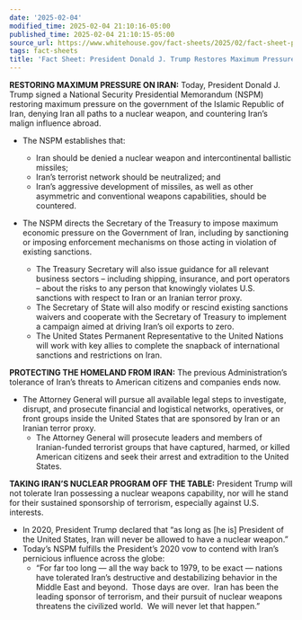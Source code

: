 ```yaml
---
date: '2025-02-04'
modified_time: 2025-02-04 21:10:16-05:00
published_time: 2025-02-04 21:10:15-05:00
source_url: https://www.whitehouse.gov/fact-sheets/2025/02/fact-sheet-president-donald-j-trump-restores-maximum-pressure-on-iran/
tags: fact-sheets
title: 'Fact Sheet: President Donald J. Trump Restores Maximum Pressure on Iran'
---
```

 
**RESTORING MAXIMUM PRESSURE ON IRAN:** Today, President Donald J. Trump
signed a National Security Presidential Memorandum (NSPM) restoring
maximum pressure on the government of the Islamic Republic of Iran,
denying Iran all paths to a nuclear weapon, and countering Iran’s malign
influence abroad.

-   The NSPM establishes that:
    -   Iran should be denied a nuclear weapon and intercontinental
        ballistic missiles;

    <!-- -->

    -   Iran’s terrorist network should be neutralized; and

    <!-- -->

    -   Iran’s aggressive development of missiles, as well as other
        asymmetric and conventional weapons capabilities, should be
        countered.
-   The NSPM directs the Secretary of the Treasury to impose maximum
    economic pressure on the Government of Iran, including by
    sanctioning or imposing enforcement mechanisms on those acting in
    violation of existing sanctions.
    -   The Treasury Secretary will also issue guidance for all relevant
        business sectors – including shipping, insurance, and port
        operators – about the risks to any person that knowingly
        violates U.S. sanctions with respect to Iran or an Iranian
        terror proxy.

    <!-- -->

    -   The Secretary of State will also modify or rescind existing
        sanctions waivers and cooperate with the Secretary of Treasury
        to implement a campaign aimed at driving Iran’s oil exports to
        zero.

    <!-- -->

    -   The United States Permanent Representative to the United Nations
        will work with key allies to complete the snapback of
        international sanctions and restrictions on Iran.

**PROTECTING THE HOMELAND FROM IRAN:** The previous Administration’s
tolerance of Iran’s threats to American citizens and companies ends now.

-   The Attorney General will pursue all available legal steps to
    investigate, disrupt, and prosecute financial and logistical
    networks, operatives, or front groups inside the United States that
    are sponsored by Iran or an Iranian terror proxy.
    -   The Attorney General will prosecute leaders and members of
        Iranian-funded terrorist groups that have captured, harmed, or
        killed American citizens and seek their arrest and extradition
        to the United States.

**TAKING IRAN’S NUCLEAR PROGRAM OFF THE TABLE:** President Trump will
not tolerate Iran possessing a nuclear weapons capability, nor will he
stand for their sustained sponsorship of terrorism, especially against
U.S. interests.

-   In 2020, President Trump declared that “as long as \[he is\]
    President of the United States, Iran will never be allowed to have a
    nuclear weapon.”
-   Today’s NSPM fulfills the President’s 2020 vow to contend with
    Iran’s pernicious influence across the globe:
    -   “For far too long — all the way back to 1979, to be exact —
        nations have tolerated Iran’s destructive and destabilizing
        behavior in the Middle East and beyond.  Those days are over. 
        Iran has been the leading sponsor of terrorism, and their
        pursuit of nuclear weapons threatens the civilized world.  We
        will never let that happen.”

